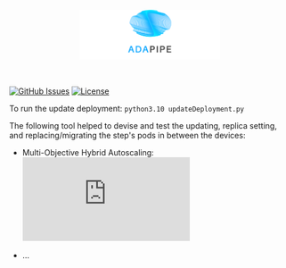 <p align="center"><img width=50% src="https://raw.githubusercontent.com/DataCloud-project/ADA-PIPE/main/figure/ADAPIPE_Logo_TransparentBackground_White.png"></p>&nbsp;

[![GitHub Issues](https://img.shields.io/github/issues/DataCloud-project/ADA-PIPE.svg)](https://github.com/DataCloud-project/ADA-PIPE/issues)
[![License](https://img.shields.io/badge/license-Apache2.0-blue.svg)](https://opensource.org/licenses/Apache-2.0)

To run the update deployment: ```python3.10 updateDeployment.py```

The following tool helped to devise and test the updating, replica setting, and replacing/migrating the step's pods in between the devices:

   * Multi-Objective Hybrid Autoscaling: ![MOHA](https://github.com/Angi2412/Multi-Objective-Hybrid-Autoscaing-MOHA/blob/main/app/k8s_tools.py)

   * ...

